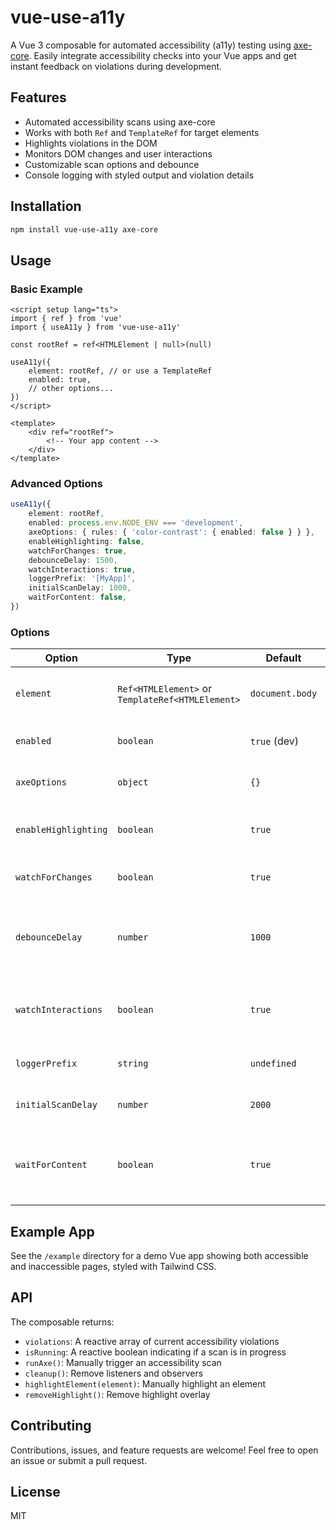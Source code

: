 # vue-use-a11y

A Vue 3 composable for automated accessibility (a11y) testing using [axe-core](https://github.com/dequelabs/axe-core). Easily integrate accessibility checks into your Vue apps and get instant feedback on violations during development.

## Features

- Automated accessibility scans using axe-core
- Works with both `Ref` and `TemplateRef` for target elements
- Highlights violations in the DOM
- Monitors DOM changes and user interactions
- Customizable scan options and debounce
- Console logging with styled output and violation details

## Installation

```sh
npm install vue-use-a11y axe-core
```

## Usage

### Basic Example

```vue
<script setup lang="ts">
import { ref } from 'vue'
import { useA11y } from 'vue-use-a11y'

const rootRef = ref<HTMLElement | null>(null)

useA11y({
	element: rootRef, // or use a TemplateRef
	enabled: true,
	// other options...
})
</script>

<template>
	<div ref="rootRef">
		<!-- Your app content -->
	</div>
</template>
```

### Advanced Options

```ts
useA11y({
	element: rootRef,
	enabled: process.env.NODE_ENV === 'development',
	axeOptions: { rules: { 'color-contrast': { enabled: false } } },
	enableHighlighting: false,
	watchForChanges: true,
	debounceDelay: 1500,
	watchInteractions: true,
	loggerPrefix: '[MyApp]',
	initialScanDelay: 1000,
	waitForContent: false,
})
```

### Options

| Option              | Type                                         | Default      | Description                                                                 |
|---------------------|----------------------------------------------|--------------|-----------------------------------------------------------------------------|
| `element`           | `Ref<HTMLElement>` or `TemplateRef<HTMLElement>` | `document.body` | The element to test for accessibility violations                            |
| `enabled`           | `boolean`                                    | `true` (dev) | Enable/disable accessibility checking                                       |
| `axeOptions`        | `object`                                     | `{}`         | Custom axe-core configuration                                               |
| `enableHighlighting`| `boolean`                                    | `true`       | Highlight elements with violations on hover                                 |
| `watchForChanges`   | `boolean`                                    | `true`       | Monitor DOM changes and re-run checks                                      |
| `debounceDelay`     | `number`                                     | `1000`       | Debounce delay for re-running checks after DOM changes (ms)                 |
| `watchInteractions` | `boolean`                                    | `true`       | Run checks on user interactions (click, focus, etc.)                        |
| `loggerPrefix`      | `string`                                     | `undefined`  | Prefix for console log messages                                             |
| `initialScanDelay`  | `number`                                     | `2000`       | Delay before starting initial scan (ms)                                     |
| `waitForContent`    | `boolean`                                    | `true`       | Wait for meaningful content before running accessibility checks             |

## Example App

See the `/example` directory for a demo Vue app showing both accessible and inaccessible pages, styled with Tailwind CSS.

## API

The composable returns:

- `violations`: A reactive array of current accessibility violations
- `isRunning`: A reactive boolean indicating if a scan is in progress
- `runAxe()`: Manually trigger an accessibility scan
- `cleanup()`: Remove listeners and observers
- `highlightElement(element)`: Manually highlight an element
- `removeHighlight()`: Remove highlight overlay

## Contributing

Contributions, issues, and feature requests are welcome! Feel free to open an issue or submit a pull request.

## License

MIT
